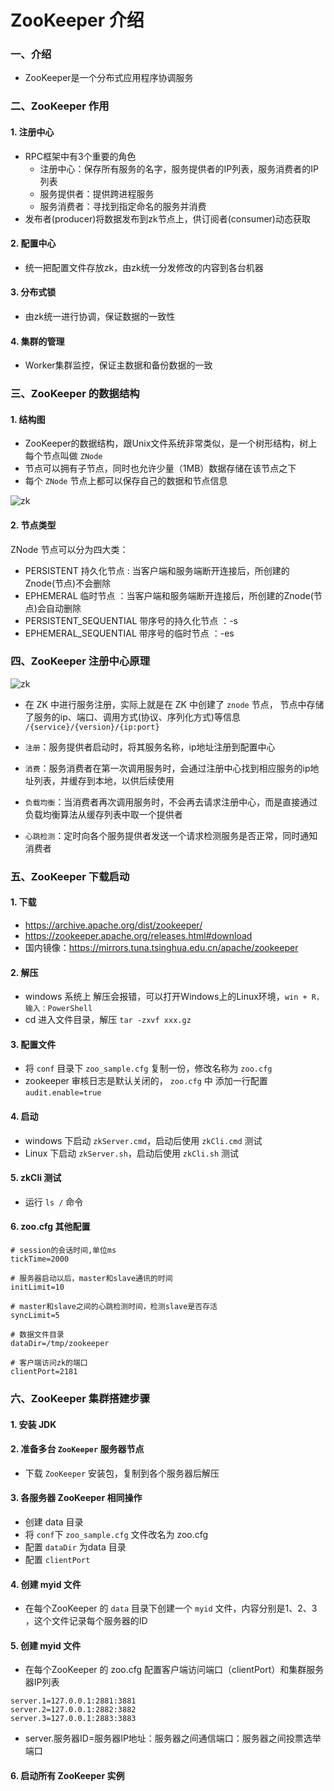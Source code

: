 # ZooKeeper 介绍
### 一、介绍
* ZooKeeper是一个分布式应用程序协调服务
 
### 二、ZooKeeper 作用
#### 1. 注册中心
* RPC框架中有3个重要的角色
    * 注册中心：保存所有服务的名字，服务提供者的IP列表，服务消费者的IP列表
    * 服务提供者：提供跨进程服务
    * 服务消费者：寻找到指定命名的服务并消费
* 发布者(producer)将数据发布到zk节点上，供订阅者(consumer)动态获取

#### 2. 配置中心
* 统一把配置文件存放zk，由zk统一分发修改的内容到各台机器

#### 3. 分布式锁
* 由zk统一进行协调，保证数据的一致性

#### 4. 集群的管理
* Worker集群监控，保证主数据和备份数据的一致


### 三、ZooKeeper 的数据结构
#### 1. 结构图
* ZooKeeper的数据结构，跟Unix文件系统非常类似，是一个树形结构，树上每个节点叫做 `ZNode`
* 节点可以拥有子节点，同时也允许少量（1MB）数据存储在该节点之下
* 每个 `ZNode` 节点上都可以保存自己的数据和节点信息

![zk](https://fgq233.github.io/imgs/springcloud/zookeeper1.png)

#### 2. 节点类型
ZNode 节点可以分为四大类：
* PERSISTENT 持久化节点 : 当客户端和服务端断开连接后，所创建的Znode(节点)不会删除
* EPHEMERAL 临时节点 ：当客户端和服务端断开连接后，所创建的Znode(节点)会自动删除
* PERSISTENT_SEQUENTIAL 带序号的持久化节点 ：-s
* EPHEMERAL_SEQUENTIAL 带序号的临时节点  ：-es


### 四、ZooKeeper 注册中心原理
![zk](https://fgq233.github.io/imgs/springcloud/zookeeper2.png)


* 在 ZK 中进行服务注册，实际上就是在 ZK 中创建了 `znode` 节点，
节点中存储了服务的ip、端口、调用方式(协议、序列化方式)等信息 `/{service}/{version}/{ip:port}`
    
* `注册`：服务提供者启动时，将其服务名称，ip地址注册到配置中心
* `消费`：服务消费者在第一次调用服务时，会通过注册中心找到相应服务的ip地址列表，并缓存到本地，以供后续使用
* `负载均衡`：当消费者再次调用服务时，不会再去请求注册中心，而是直接通过负载均衡算法从缓存列表中取一个提供者
* `心跳检测`：定时向各个服务提供者发送一个请求检测服务是否正常，同时通知消费者


### 五、ZooKeeper 下载启动
#### 1. 下载
* https://archive.apache.org/dist/zookeeper/
* https://zookeeper.apache.org/releases.html#download
* 国内镜像：https://mirrors.tuna.tsinghua.edu.cn/apache/zookeeper
  

#### 2. 解压
* windows 系统上 解压会报错，可以打开Windows上的Linux环境，`win + R，输入：PowerShell`
* cd 进入文件目录，解压 `tar -zxvf xxx.gz`

#### 3. 配置文件
* 将 `conf` 目录下 `zoo_sample.cfg` 复制一份，修改名称为 `zoo.cfg`
* zookeeper 审核日志是默认关闭的， `zoo.cfg` 中 添加一行配置 `audit.enable=true`

#### 4. 启动
* windows 下启动  `zkServer.cmd`，启动后使用 `zkCli.cmd` 测试
* Linux 下启动  `zkServer.sh`，启动后使用 `zkCli.sh` 测试

#### 5. zkCli 测试
* 运行 `ls /` 命令

#### 6. zoo.cfg 其他配置
```
# session的会话时间,单位ms
tickTime=2000

# 服务器启动以后，master和slave通讯的时间
initLimit=10

# master和slave之间的心跳检测时间，检测slave是否存活
syncLimit=5

# 数据文件目录
dataDir=/tmp/zookeeper

# 客户端访问zk的端口
clientPort=2181
```


### 六、ZooKeeper 集群搭建步骤
#### 1. 安装 JDK
#### 2. 准备多台 `ZooKeeper` 服务器节点
* 下载 `ZooKeeper` 安装包，复制到各个服务器后解压

#### 3. 各服务器 ZooKeeper 相同操作
* 创建 data 目录
* 将 `conf`下 `zoo_sample.cfg` 文件改名为 zoo.cfg
* 配置 `dataDir` 为data 目录
* 配置 `clientPort`

#### 4. 创建 myid 文件
* 在每个ZooKeeper 的 `data` 目录下创建一个 `myid` 文件，内容分别是1、2、3 ，这个文件记录每个服务器的ID

#### 5. 创建 myid 文件
* 在每个ZooKeeper 的 zoo.cfg 配置客户端访问端口（clientPort）和集群服务器IP列表

```
server.1=127.0.0.1:2881:3881
server.2=127.0.0.1:2882:3882
server.3=127.0.0.1:2883:3883
```

* server.服务器ID=服务器IP地址：服务器之间通信端口：服务器之间投票选举端口

#### 6. 启动所有 ZooKeeper 实例
